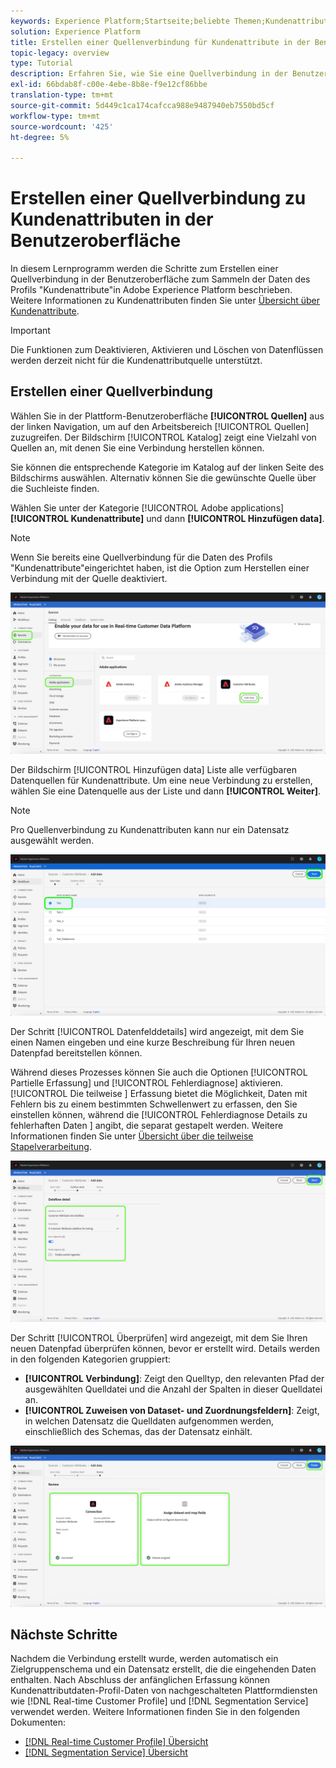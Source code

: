 ```yaml
---
keywords: Experience Platform;Startseite;beliebte Themen;Kundenattribute
solution: Experience Platform
title: Erstellen einer Quellenverbindung für Kundenattribute in der Benutzeroberfläche
topic-legacy: overview
type: Tutorial
description: Erfahren Sie, wie Sie eine Quellverbindung in der Benutzeroberfläche erstellen, um Kundenattributdaten-Profil-Daten in Adobe Experience Platform zu erfassen.
exl-id: 66bdab8f-c00e-4ebe-8b8e-f9e12cf86bbe
translation-type: tm+mt
source-git-commit: 5d449c1ca174cafcca988e9487940eb7550bd5cf
workflow-type: tm+mt
source-wordcount: '425'
ht-degree: 5%

---
```


# Erstellen einer Quellverbindung zu Kundenattributen in der Benutzeroberfläche

In diesem Lernprogramm werden die Schritte zum Erstellen einer Quellverbindung in der Benutzeroberfläche zum Sammeln der Daten des Profils &quot;Kundenattribute&quot;in Adobe Experience Platform beschrieben. Weitere Informationen zu Kundenattributen finden Sie unter [Übersicht über Kundenattribute](https://experienceleague.adobe.com/docs/core-services/interface/customer-attributes/attributes.html).

>[!IMPORTANT]
>
>Die Funktionen zum Deaktivieren, Aktivieren und Löschen von Datenflüssen werden derzeit nicht für die Kundenattributquelle unterstützt.

## Erstellen einer Quellverbindung

Wählen Sie in der Plattform-Benutzeroberfläche **[!UICONTROL Quellen]** aus der linken Navigation, um auf den Arbeitsbereich [!UICONTROL Quellen] zuzugreifen. Der Bildschirm [!UICONTROL Katalog] zeigt eine Vielzahl von Quellen an, mit denen Sie eine Verbindung herstellen können.

Sie können die entsprechende Kategorie im Katalog auf der linken Seite des Bildschirms auswählen. Alternativ können Sie die gewünschte Quelle über die Suchleiste finden.

Wählen Sie unter der Kategorie [!UICONTROL Adobe applications] **[!UICONTROL Kundenattribute]** und dann **[!UICONTROL Hinzufügen data]**.

>[!NOTE]
>
>Wenn Sie bereits eine Quellverbindung für die Daten des Profils &quot;Kundenattribute&quot;eingerichtet haben, ist die Option zum Herstellen einer Verbindung mit der Quelle deaktiviert.

![](../../../../images/tutorials/create/customer-attributes/catalog.png)

Der Bildschirm [!UICONTROL Hinzufügen data] Liste alle verfügbaren Datenquellen für Kundenattribute. Um eine neue Verbindung zu erstellen, wählen Sie eine Datenquelle aus der Liste und dann **[!UICONTROL Weiter]**.

>[!NOTE]
>
>Pro Quellenverbindung zu Kundenattributen kann nur ein Datensatz ausgewählt werden.

![](../../../../images/tutorials/create/customer-attributes/add-data.png)

Der Schritt [!UICONTROL Datenfelddetails] wird angezeigt, mit dem Sie einen Namen eingeben und eine kurze Beschreibung für Ihren neuen Datenpfad bereitstellen können.

Während dieses Prozesses können Sie auch die Optionen [!UICONTROL Partielle Erfassung] und [!UICONTROL Fehlerdiagnose] aktivieren. [!UICONTROL Die teilweise ] Erfassung bietet die Möglichkeit, Daten mit Fehlern bis zu einem bestimmten Schwellenwert zu erfassen, den Sie einstellen können, während die  [!UICONTROL Fehlerdiagnose Details zu fehlerhaften Daten ] angibt, die separat gestapelt werden. Weitere Informationen finden Sie unter [Übersicht über die teilweise Stapelverarbeitung](../../../../../ingestion/batch-ingestion/partial.md).

![](../../../../images/tutorials/create/customer-attributes/dataflow-detail.png)

Der Schritt [!UICONTROL Überprüfen] wird angezeigt, mit dem Sie Ihren neuen Datenpfad überprüfen können, bevor er erstellt wird. Details werden in den folgenden Kategorien gruppiert:

* **[!UICONTROL Verbindung]**: Zeigt den Quelltyp, den relevanten Pfad der ausgewählten Quelldatei und die Anzahl der Spalten in dieser Quelldatei an.
* **[!UICONTROL Zuweisen von Dataset- und Zuordnungsfeldern]**: Zeigt, in welchen Datensatz die Quelldaten aufgenommen werden, einschließlich des Schemas, das der Datensatz einhält.

![](../../../../images/tutorials/create/customer-attributes/review.png)

## Nächste Schritte

Nachdem die Verbindung erstellt wurde, werden automatisch ein Zielgruppenschema und ein Datensatz erstellt, die die eingehenden Daten enthalten. Nach Abschluss der anfänglichen Erfassung können Kundenattributdaten-Profil-Daten von nachgeschalteten Plattformdiensten wie [!DNL Real-time Customer Profile] und [!DNL Segmentation Service] verwendet werden. Weitere Informationen finden Sie in den folgenden Dokumenten:

* [[!DNL Real-time Customer Profile] Übersicht](../../../../../profile/home.md)
* [[!DNL Segmentation Service] Übersicht](../../../../../segmentation/home.md)
